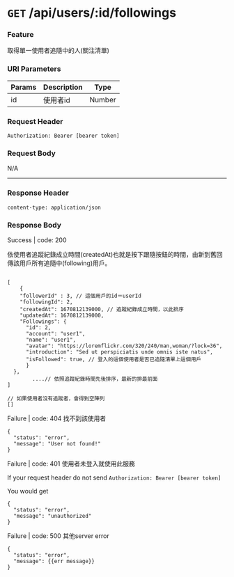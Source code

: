 # `GET` /api/users/:id/followings

### Feature

取得單一使用者追隨中的人(關注清單)


### URI Parameters

| Params | Description | Type |
| --- | --- | --- |
| id | 使用者id | Number |

### Request Header

```
Authorization: Bearer [bearer token]
```

### Request Body

N/A

---

### Response Header

```
content-type: application/json
```

### Response Body

Success | code: 200 

依使用者追蹤紀錄成立時間(createdAt)也就是按下跟隨按鈕的時間，由新到舊回傳該用戶所有追隨中(following)用戶。

```

[
	{
    "followerId" : 3, // 這個用戶的id＝userId
    "followingId": 2,
    "createdAt": 1670812139000, // 追蹤紀錄成立時間，以此排序
    "updatedAt": 1670812139000, 
    "Followings": {
      "id": 2,
      "account": "user1",
      "name": "user1",
      "avatar": "https://loremflickr.com/320/240/man,woman/?lock=36",
      "introduction": "Sed ut perspiciatis unde omnis iste natus",
      "isFollowed": true, // 登入的這個使用者是否已追隨清單上這個用戶
      }
  },
		....// 依照追蹤紀錄時間先後排序，最新的排最前面 
]

// 如果使用者沒有追蹤者，會得到空陣列
[]
```

Failure | code: 404 找不到該使用者

```
{
  "status": "error",
  "message": "User not found!"
}
```

Failure | code: 401 使用者未登入就使用此服務

If your request header do not send
`Authorization: Bearer [bearer token]`

You would get

```
{
  "status": "error",
  "message": "unauthorized"
}
```

Failure | code: 500 其他server error

```
{
  "status": "error",
  "message": {{err message}}
}
```